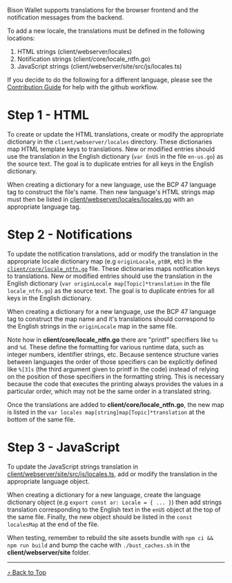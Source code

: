 <a id="top"/>

Bison Wallet supports translations for the browser frontend and the notification messages from the backend.

To add a new locale, the translations must be defined in the following locations:

1. HTML strings (client/webserver/locales)
2. Notification strings (client/core/locale_ntfn.go)
3. JavaScript strings (client/webserver/site/src/js/locales.ts)

If you decide to do the following for a different language, please see the [Contribution Guide](https://github.com/decred/dcrdex/wiki/Contribution-Guide) for help with the github workflow.

# Step 1 - HTML

To create or update the HTML translations, create or modify the appropriate dictionary
in the `client/webserver/locales` directory. These dictionaries map HTML template
keys to translations. New or modified entries should use the translation in the English
dictionary (`var EnUS` in the file `en-us.go`) as the source text. The goal is to duplicate
entries for all keys in the English dictionary.

When creating a dictionary for a new language, use the BCP 47 language tag to construct
the file's name. Then new language's HTML strings map must then be listed in [client/webserver/locales/locales.go](https://github.com/decred/dcrdex/blob/master/client/webserver/locales/locales.go) with an appropriate language tag.

# Step 2 - Notifications

To update the notification translations, add or modify the translation in the appropriate locale dictionary map (e.g `originLocale`, `ptBR`, etc) in the [`client/core/locale_ntfn.go`](https://github.com/decred/dcrdex/blob/master/client/core/locale_ntfn.go) file. These dictionaries maps notification keys to translations. New or modified entries should use the translation in the English dictionary (`var originLocale map[Topic]*translation` in the file `locale_ntfn.go`) as the source text. The goal is to duplicate entries for all keys in the English dictionary.

When creating a dictionary for a new language, use the BCP 47 language tag to construct the map name and it's translations should correspond to the English strings in the `originLocale` map in the same file.

Note how in **client/core/locale_ntfn.go** there are "printf" specifiers like `%s` and `%d`.  These define the formatting for various runtime data, such as integer numbers, identifier strings, etc.  Because sentence structure varies between languages the order of those specifiers can be explicitly defined like `%[3]s` (the third argument given to printf in the code) instead of relying on the position of those specifiers in the formatting string.  This is necessary because the code that executes the printing always provides the values in a particular order, which may not be the same order in a translated string.

Once the translations are added to **client/core/locale_ntfn.go**, the new map is listed in the `var locales map[string]map[Topic]*translation` at the bottom of the same file.

# Step 3 - JavaScript

To update the JavaScript strings translation in [client/webserver/site/src/js/locales.ts](https://github.com/decred/dcrdex/blob/master/client/webserver/site/src/js/locales.ts), add or modify the translation in the appropriate language object.

When creating a dictionary for a new language, create the language dictionary object (e.g `export const ar: Locale = { ... }`) then add strings translation corresponding to the English text in the `enUS` object at the top of the same file.  Finally, the new object should be listed in the `const localesMap` at the end of the file.

When testing, remember to rebuild the site assets bundle with `npm ci && npm run build` and bump the cache with `./bust_caches.sh` in the **client/webserver/site** folder.


---

[⤴ Back to Top](#top)